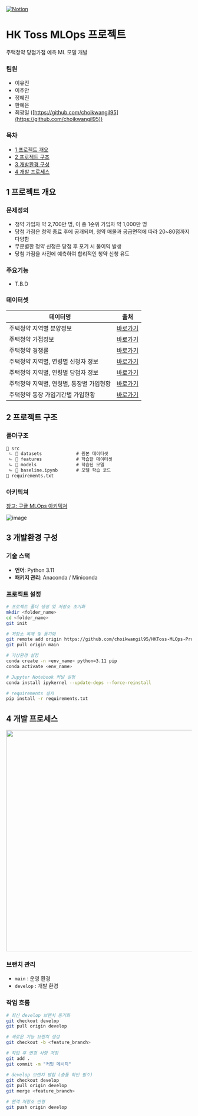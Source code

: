[![Notion](https://img.shields.io/badge/Notion-%23000000.svg?style=for-the-badge&logo=notion&logoColor=white)](https://www.notion.so/1b159e9516ca802fafc0cf1d1e26aea4)

# HK Toss MLOps 프로젝트
주택청약 당첨가점 예측 ML 모델 개발

### 팀원
- 이유진
- 이주안
- 정혜진
- 한예은
- 최광일 ([https://github.com/choikwangil95](https://github.com/choikwangil95))

### 목차
- [1 프로젝트 개요](#1-프로젝트-개요)
- [2 프로젝트 구조](#2-프로젝트-구조)
- [3 개발환경 구성](#3-개발환경-구성)
- [4 개발 프로세스](#4-개발-프로세스)

## 1 프로젝트 개요

### 문제정의
- 청약 가입자 약 2,700만 명, 이 중 1순위 가입자 약 1,000만 명
- 당첨 가점은 청약 종료 후에 공개되며, 청약 매물과 공급면적에 따라 20~80점까지 다양함
- 무분별한 청약 신청은 당첨 후 포기 시 불이익 발생
- 당첨 가점을 사전에 예측하여 합리적인 청약 신청 유도

### 주요기능
- T.B.D

### 데이터셋

| 데이터명 | 출처 |
|---------|------|
| 주택청약 지역별 분양정보 | [바로가기](https://www.data.go.kr/data/15101046/fileData.do) |
| 주택청약 가점정보 | [바로가기](https://www.data.go.kr/data/15126242/fileData.do) |
| 주택청약 경쟁률 | [바로가기](https://www.data.go.kr/data/15101048/fileData.do) |
| 주택청약 지역별, 연령별 신청자 정보 | [바로가기](https://www.data.go.kr/data/15110975/fileData.do) |
| 주택청약 지역별, 연령별 당첨자 정보 | [바로가기](https://www.data.go.kr/data/15110976/fileData.do) |
| 주택청약 지역별, 연령별, 통장별 가입현황 | [바로가기](https://www.data.go.kr/data/15088657/fileData.do) |
| 주택청약 통장 가입기간별 가입현황 | [바로가기](https://www.data.go.kr/data/15088656/fileData.do) |

## 2 프로젝트 구조
### 폴더구조
```markdown
📁 src
 ㄴ 📁 datasets             # 원본 데이터셋
 ㄴ 📁 features             # 학습할 데이터셋
 ㄴ 📁 models               # 학습된 모델
 ㄴ 📄 baseline.ipynb       # 모델 학습 코드
📄 requirements.txt
```

### 아키텍쳐

[참고: 구글 MLOps 아키텍쳐](https://cloud.google.com/architecture/mlops-continuous-delivery-and-automation-pipelines-in-machine-learning?hl=ko#mlops_level_0_manual_process)

![image](https://github.com/user-attachments/assets/e8b38089-6776-4a21-8bb4-51cc1eaa441a)


## 3 개발환경 구성
### 기술 스택
- **언어**: Python 3.11
- **패키지 관리**: Anaconda / Miniconda

### 프로젝트 설정

```bash
# 프로젝트 폴더 생성 및 저장소 초기화
mkdir <folder_name>
cd <folder_name>
git init

# 저장소 복제 및 동기화
git remote add origin https://github.com/choikwangil95/HKToss-MLOps-Proejct.git
git pull origin main

# 가상환경 설정
conda create -n <env_name> python=3.11 pip
conda activate <env_name>

# Jupyter Notebook 커널 설정
conda install ipykernel --update-deps --force-reinstall

# requirements 설치
pip install -r requirements.txt
```

## 4 개발 프로세스

<img src="https://github.com/user-attachments/assets/ce06d476-6f07-4209-bf8e-3739d2801e9b" width="600px"/>

### 브랜치 관리
- `main` : 운영 환경
- `develop` : 개발 환경

### 작업 흐름

```bash
# 최신 develop 브랜치 동기화
git checkout develop
git pull origin develop

# 새로운 기능 브랜치 생성
git checkout -b <feature_branch>

# 작업 후 변경 사항 저장
git add .
git commit -m "커밋 메시지"

# develop 브랜치 병합 (충돌 확인 필수)
git checkout develop
git pull origin develop
git merge <feature_branch>

# 원격 저장소 반영
git push origin develop
```
